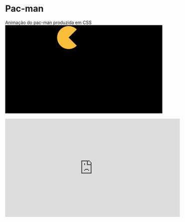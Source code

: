 # Pac-man
Animação do pac-man produzida em CSS
<img src="https://github.com/Nogueira-lucas/Pac-man/blob/master/pac2.jpg" alt="pacman" />
<iframe width="560" height="315" src="https://www.youtube.com/embed/dHHmUF9gs70" frameborder="0" allowfullscreen></iframe>
